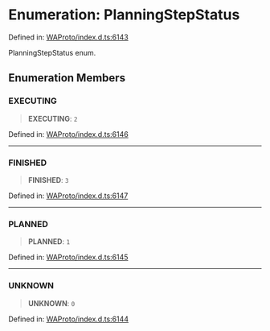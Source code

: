# Enumeration: PlanningStepStatus

Defined in: [WAProto/index.d.ts:6143](https://github.com/Fokusdotid/bail/blob/cf6cc85134e12081bc635cea02cc0eee74033a81/WAProto/index.d.ts#L6143)

PlanningStepStatus enum.

## Enumeration Members

### EXECUTING

> **EXECUTING**: `2`

Defined in: [WAProto/index.d.ts:6146](https://github.com/Fokusdotid/bail/blob/cf6cc85134e12081bc635cea02cc0eee74033a81/WAProto/index.d.ts#L6146)

***

### FINISHED

> **FINISHED**: `3`

Defined in: [WAProto/index.d.ts:6147](https://github.com/Fokusdotid/bail/blob/cf6cc85134e12081bc635cea02cc0eee74033a81/WAProto/index.d.ts#L6147)

***

### PLANNED

> **PLANNED**: `1`

Defined in: [WAProto/index.d.ts:6145](https://github.com/Fokusdotid/bail/blob/cf6cc85134e12081bc635cea02cc0eee74033a81/WAProto/index.d.ts#L6145)

***

### UNKNOWN

> **UNKNOWN**: `0`

Defined in: [WAProto/index.d.ts:6144](https://github.com/Fokusdotid/bail/blob/cf6cc85134e12081bc635cea02cc0eee74033a81/WAProto/index.d.ts#L6144)
